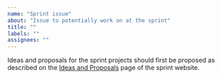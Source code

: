 ```yaml
---
name: "Sprint issue"
about: "Issue to potentially work on at the sprint"
title: ""
labels: ""
assignees: ""
---
```


Ideas and proposals for the sprint projects should first be proposed as described on the [Ideas and Proposals](https://contributor.r-project.org/r-project-sprint-2023/projects/ideas-and-proposals.html) page of the sprint website.
